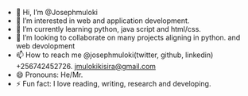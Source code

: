 - 👋 Hi, I’m @Josephmuloki
- 👀 I’m interested in web and application development.
- 🌱 I’m currently learning python, java script and html/css.
- 💞️ I’m looking to collaborate on many projects aligning in python. and web devolopment
- 📫 How to reach me @josephmuloki(twitter, github, linkedin) +256742452726. jmulokikisira@gmail.com
- 😄 Pronouns: He/Mr.
- ⚡ Fun fact: I love reading, writing, research and developing.

<!---
Josephmuloki/Josephmuloki is a ✨ special ✨ repository because its `README.md` (this file) appears on your GitHub profile.
You can click the Preview link to take a look at your changes.
--->
